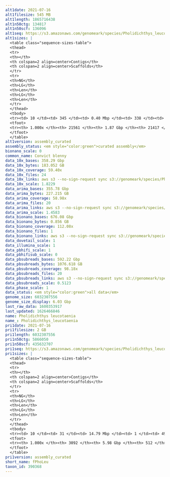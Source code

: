 ```yaml
---
alt1date: 2021-07-16
alt1filesize: 545 MB
alt1length: 1865716438
alt1n50ctg: 134817
alt1n50scf: 136096
alt1seq: https://s3.amazonaws.com/genomeark/species/Pholidichthys_leucotaenia/fPhoLeu1/assembly_curated/fPhoLeu1.alt.cur.20210716.fasta.gz
alt1sizes: |
  <table class="sequence-sizes-table">
  <thead>
  <tr>
  <th></th>
  <th colspan=2 align=center>Contigs</th>
  <th colspan=2 align=center>Scaffolds</th>
  </tr>
  <tr>
  <th>NG</th>
  <th>LG</th>
  <th>Len</th>
  <th>LG</th>
  <th>Len</th>
  </tr>
  </thead>
  <tbody>
  <tr><td> 10 </td><td> 345 </td><td> 0.40 Mbp </td><td> 338 </td><td> 0.41 Mbp </td></tr>  <tr><td> 20 </td><td> 894 </td><td> 0.29 Mbp </td><td> 881 </td><td> 0.30 Mbp </td></tr>  <tr><td> 30 </td><td> 1627 </td><td> 0.22 Mbp </td><td> 1607 </td><td> 0.23 Mbp </td></tr>  <tr><td> 40 </td><td> 2577 </td><td> 0.17 Mbp </td><td> 2548 </td><td> 0.18 Mbp </td></tr>  <tr style="background-color:#cccccc;"><td> 50 </td><td> 3800 </td><td> 0.13 Mbp </td><td> 3760 </td><td> 0.14 Mbp </td></tr>  <tr><td> 60 </td><td> 5378 </td><td> 0.10 Mbp </td><td> 5325 </td><td> 0.10 Mbp </td></tr>  <tr><td> 70 </td><td> 7466 </td><td> 77.06 Kbp </td><td> 7396 </td><td> 77.67 Kbp </td></tr>  <tr><td> 80 </td><td> 10324 </td><td> 55.33 Kbp </td><td> 10232 </td><td> 55.73 Kbp </td></tr>  <tr><td> 90 </td><td> 14419 </td><td> 37.83 Kbp </td><td> 14306 </td><td> 37.98 Kbp </td></tr>  <tr><td> 100 </td><td> 21560 </td><td> 203  bp </td><td> 21416 </td><td> 203  bp </td></tr>  </tbody>
  <tfoot>
  <tr><th> 1.000x </th><th> 21561 </th><th> 1.87 Gbp </th><th> 21417 </th><th> 1.87 Gbp </th></tr>
  </tfoot>
  </table>
alt1version: assembly_curated
assembly_status: <em style="color:green">curated assembly</em>
bionano_scale: 0
common_name: Convict blenny
data_10x_bases: 358.29 Gbp
data_10x_bytes: 183.052 GB
data_10x_coverage: 59.40x
data_10x_files: 24
data_10x_links: aws s3 --no-sign-request sync s3://genomeark/species/Pholidichthys_leucotaenia/fPhoLeu1/genomic_data/10x/ .<br>
data_10x_scale: 1.8229
data_arima_bases: 355.78 Gbp
data_arima_bytes: 227.215 GB
data_arima_coverage: 58.98x
data_arima_files: 20
data_arima_links: aws s3 --no-sign-request sync s3://genomeark/species/Pholidichthys_leucotaenia/fPhoLeu1/genomic_data/arima/ .<br>
data_arima_scale: 1.4583
data_bionano_bases: 676.08 Gbp
data_bionano_bytes: 0.856 GB
data_bionano_coverage: 112.08x
data_bionano_files: 1
data_bionano_links: aws s3 --no-sign-request sync s3://genomeark/species/Pholidichthys_leucotaenia/fPhoLeu1/genomic_data/bionano/ .<br>
data_dovetail_scale: 1
data_illumina_scale: 1
data_pbhifi_scale: 1
data_pbhifisub_scale: 0
data_pbsubreads_bases: 592.22 Gbp
data_pbsubreads_bytes: 1076.618 GB
data_pbsubreads_coverage: 98.18x
data_pbsubreads_files: 20
data_pbsubreads_links: aws s3 --no-sign-request sync s3://genomeark/species/Pholidichthys_leucotaenia/fPhoLeu1/genomic_data/pacbio/ . --exclude "*ccs*bam*"<br>
data_pbsubreads_scale: 0.5123
data_phase_scale: 1
data_status: <em style="color:green">all data</em>
genome_size: 6032307556
genome_size_display: 6.03 Gbp
last_raw_data: 1600353917
last_updated: 1626466846
name: Pholidichthys leucotaenia
name_: Pholidichthys_leucotaenia
pri1date: 2021-07-16
pri1filesize: 2 GB
pri1length: 6032307556
pri1n50ctg: 5866050
pri1n50scf: 435632707
pri1seq: https://s3.amazonaws.com/genomeark/species/Pholidichthys_leucotaenia/fPhoLeu1/assembly_curated/fPhoLeu1.pri.cur.20210716.fasta.gz
pri1sizes: |
  <table class="sequence-sizes-table">
  <thead>
  <tr>
  <th></th>
  <th colspan=2 align=center>Contigs</th>
  <th colspan=2 align=center>Scaffolds</th>
  </tr>
  <tr>
  <th>NG</th>
  <th>LG</th>
  <th>Len</th>
  <th>LG</th>
  <th>Len</th>
  </tr>
  </thead>
  <tbody>
  <tr><td> 10 </td><td> 31 </td><td> 14.79 Mbp </td><td> 1 </td><td> 492.90 Mbp </td></tr>  <tr><td> 20 </td><td> 79 </td><td> 11.01 Mbp </td><td> 2 </td><td> 492.01 Mbp </td></tr>  <tr><td> 30 </td><td> 139 </td><td> 9.16 Mbp </td><td> 3 </td><td> 481.60 Mbp </td></tr>  <tr><td> 40 </td><td> 212 </td><td> 7.38 Mbp </td><td> 4 </td><td> 467.51 Mbp </td></tr>  <tr style="background-color:#cccccc;"><td> 50 </td><td> 303 </td><td style="background-color:#88ff88;"> 5.87 Mbp </td><td> 6 </td><td style="background-color:#88ff88;"> 435.63 Mbp </td></tr>  <tr><td> 60 </td><td> 415 </td><td> 4.78 Mbp </td><td> 7 </td><td> 429.46 Mbp </td></tr>  <tr><td> 70 </td><td> 560 </td><td> 3.58 Mbp </td><td> 9 </td><td> 358.93 Mbp </td></tr>  <tr><td> 80 </td><td> 758 </td><td> 2.56 Mbp </td><td> 10 </td><td> 333.31 Mbp </td></tr>  <tr><td> 90 </td><td> 1067 </td><td> 1.41 Mbp </td><td> 12 </td><td> 306.32 Mbp </td></tr>  <tr><td> 100 </td><td> 3091 </td><td> 55  bp </td><td> 511 </td><td> 766  bp </td></tr>  </tbody>
  <tfoot>
  <tr><th> 1.000x </th><th> 3092 </th><th> 5.98 Gbp </th><th> 512 </th><th> 6.03 Gbp </th></tr>
  </tfoot>
  </table>
pri1version: assembly_curated
short_name: fPhoLeu
taxon_id: 390368
---
```

